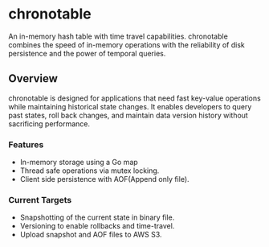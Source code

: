 # chronotable
An in-memory hash table with time travel capabilities. chronotable combines the speed of in-memory operations with the reliability of disk persistence and the power of temporal queries.

## Overview
chronotable is designed for applications that need fast key-value operations while maintaining historical state changes. It enables developers to query past states, roll back changes, and maintain data version history without sacrificing performance.

### Features
- In-memory storage using a Go map
- Thread safe operations via mutex locking.
- Client side persistence with AOF(Append only file).

### Current Targets
- Snapshotting of the current state in binary file.
- Versioning to enable rollbacks and time-travel.
- Upload snapshot and AOF files to AWS S3.
